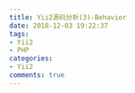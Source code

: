 ```yaml
---
title: Yii2源码分析(3)-Behavior
date: 2018-12-03 19:22:37
tags:
- Yii2
- PHP
categories:
- Yii2
comments: true
---
```


<!-- more -->
